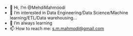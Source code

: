 - 👋 Hi, I’m @MehdiMahmoodi
- 👀 I’m interested in Data Engineering/Data Science/Machine learning/ETL/Data warehousing...
- 🌱 I’m always learning 
- 📫 How to reach me: s.m.mahmodi@gmail.com

<!---
MehdiMahmoodi/MehdiMahmoodi is a ✨ special ✨ repository because its `README.md` (this file) appears on your GitHub profile.
You can click the Preview link to take a look at your changes.
--->
